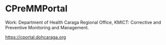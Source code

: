 # CPreMMPortal
Work: Department of Health Caraga Regional Office, KMICT: Corrective and Preventive Monitoring and Management.

https://cportal.dohcaraga.org
